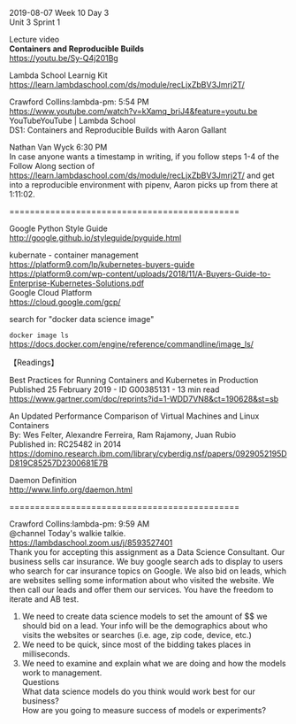 
2019-08-07 Week 10 Day 3    
Unit 3 Sprint 1 

Lecture video  
**Containers and Reproducible Builds**  
https://youtu.be/Sy-Q4j201Bg  

Lambda School Learnig Kit  
https://learn.lambdaschool.com/ds/module/recLjxZbBV3Jmrj2T/  

Crawford Collins:lambda-pm: 5:54 PM    
https://www.youtube.com/watch?v=kXamq_briJ4&feature=youtu.be  
YouTubeYouTube | Lambda School  
DS1: Containers and Reproducible Builds with Aaron Gallant  

Nathan Van Wyck 6:30 PM   
In case anyone wants a timestamp in writing, if you follow steps 1-4 of the Follow Along section of https://learn.lambdaschool.com/ds/module/recLjxZbBV3Jmrj2T/ and get into a reproducible environment with pipenv, Aaron picks up from there at 1:11:02.

=============================================

Google Python Style Guide  
http://google.github.io/styleguide/pyguide.html  

kubernate - container management  
https://platform9.com/lp/kubernetes-buyers-guide    
https://platform9.com/wp-content/uploads/2018/11/A-Buyers-Guide-to-Enterprise-Kubernetes-Solutions.pdf   
Google Cloud Platform  
https://cloud.google.com/gcp/  

search for "docker data science image"

`docker image ls`  
https://docs.docker.com/engine/reference/commandline/image_ls/  
 
【Readings】  

Best Practices for Running Containers and Kubernetes in Production  
Published 25 February 2019 - ID G00385131 - 13 min read  
https://www.gartner.com/doc/reprints?id=1-WDD7VN8&ct=190628&st=sb  

An Updated Performance Comparison of Virtual Machines and Linux Containers  
By: Wes Felter, Alexandre Ferreira, Ram Rajamony, Juan Rubio  
Published in: RC25482 in 2014    
https://domino.research.ibm.com/library/cyberdig.nsf/papers/0929052195DD819C85257D2300681E7B   
 
Daemon Definition  
http://www.linfo.org/daemon.html  

=============================================

Crawford Collins:lambda-pm: 9:59 AM  
@channel Today's walkie talkie.  https://lambdaschool.zoom.us/j/8593527401  
Thank you for accepting this assignment as a Data Science Consultant.  Our business sells car insurance. We buy google search ads to display to users who search for car insurance topics on Google. We also bid on leads, which are websites selling some information about who visited the website. We then call our leads and offer them our services. You have the freedom to iterate and AB test.
1. We need to create data science models to set the amount of $$ we should bid on a lead. Your info will be the demographics about who visits the websites or searches (i.e. age, zip code, device, etc.)  
2. We need to be quick, since most of the bidding takes places in milliseconds.  
3. We need to examine and explain what we are doing and how the models work to management.  
Questions  
What data science models do you think would work best for our business?  
How are you going to measure success of models or experiments?   
